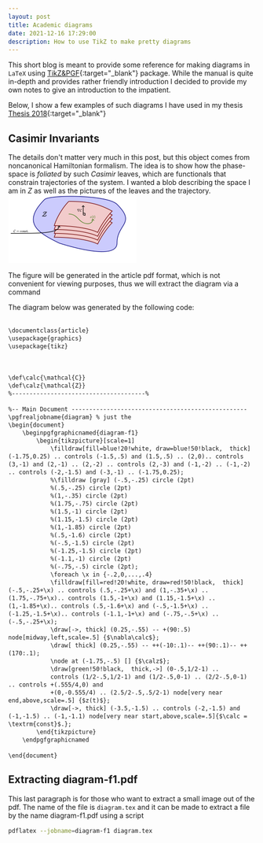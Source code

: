 ```yaml
---
layout: post
title: Academic diagrams
date: 2021-12-16 17:29:00
description: How to use TikZ to make pretty diagrams
---
```


This short blog is meant to provide some reference for making diagrams in `LaTeX` using [TikZ&PGF](https://www.bu.edu/math/files/2013/08/tikzpgfmanual.pdf){:target="\_blank"} package. While the manual is quite in-depth and provides rather friendly introduction I decided to provide my own notes to give an introduction to the impatient. 

Below, I show a few examples of such diagrams I have used in my thesis [Thesis 2018](https://repositories.lib.utexas.edu/handle/2152/68628){:target="\_blank"}

## Casimir Invariants

The details don't matter very much in this post, but this object comes from noncanonical Hamiltonian formalism. The idea is to show how the phase-space is *foliated* by such *Casimir* leaves, which are functionals that constrain trajectories of the system. I wanted a blob describing the space I am in $Z$ as well as the pictures of the leaves and the trajectory.
![Casimirs](assets/img/diagram-f1.png)

The figure will be generated in the article pdf format, which is not convenient for viewing purposes, thus we will extract the diagram via a command



The diagram below was generated by the following code:

```

\documentclass{article}
\usepackage{graphics}
\usepackage{tikz}



\def\calc{\mathcal{C}}
\def\calz{\mathcal{Z}}
%--------------------------------------% 

%-- Main Document --------------------------------------------------
\pgfrealjobname{diagram} % just the 
\begin{document}
	\beginpgfgraphicnamed{diagram-f1}
		\begin{tikzpicture}[scale=1]
			\filldraw[fill=blue!20!white, draw=blue!50!black,  thick] (-1.75,0.25) .. controls (-1.5,.5) and (1.5,.5) .. (2,0).. controls (3,-1) and (2,-1) .. (2,-2) .. controls (2,-3) and (-1,-2) .. (-1,-2) .. controls (-2,-1.5) and (-3,-1) .. (-1.75,0.25);
			%\filldraw [gray] (-.5,-.25) circle (2pt)
			%(.5,-.25) circle (2pt)
			%(1,-.35) circle (2pt)
			%(1.75,-.75) circle (2pt)
			%(1.5,-1) circle (2pt)
			%(1.15,-1.5) circle (2pt)
			%(1,-1.85) circle (2pt)
			%(.5,-1.6) circle (2pt)
			%(-.5,-1.5) circle (2pt)
			%(-1.25,-1.5) circle (2pt)
			%(-1.1,-1) circle (2pt)
			%(-.75,-.5) circle (2pt);
			\foreach \x in {-.2,0,...,.4}	
			\filldraw[fill=red!20!white, draw=red!50!black,  thick] (-.5,-.25+\x) .. controls (.5,-.25+\x) and (1,-.35+\x) .. (1.75,-.75+\x).. controls (1.5,-1+\x) and (1.15,-1.5+\x) .. (1,-1.85+\x).. controls (.5,-1.6+\x) and (-.5,-1.5+\x) .. (-1.25,-1.5+\x).. controls (-1.1,-1+\x) and (-.75,-.5+\x) .. (-.5,-.25+\x);
			\draw[->, thick] (0.25,-.55) -- +(90:.5) node[midway,left,scale=.5] {$\nabla\calc$};
			\draw[ thick] (0.25,-.55) -- ++(-10:.1)-- ++(90:.1)-- ++(170:.1);
			\node at (-1.75,-.5) [] {$\calz$};
			\draw[green!50!black,  thick,->] (0-.5,1/2-1) ..
			controls (1/2-.5,1/2-1) and (1/2-.5,0-1) .. (2/2-.5,0-1) .. controls +(.555/4,0) and
			+(0,-0.555/4) .. (2.5/2-.5,.5/2-1) node[very near end,above,scale=.5] {$z(t)$};
			\draw[->, thick] (-3.5,-1.5) .. controls (-2,-1.5) and (-1,-1.5) .. (-1,-1.1) node[very near start,above,scale=.5]{$\calc = \textrm{const}$.};
		\end{tikzpicture}
	\endpgfgraphicnamed
        			
\end{document}

```

## Extracting diagram-f1.pdf

This last paragraph is for those who want to extract a small image out of the pdf. The name of the file is `diagram.tex` and it can be made to extract a file by the name diagram-f1.pdf using a script 
```bash
pdflatex --jobname=diagram-f1 diagram.tex
```
